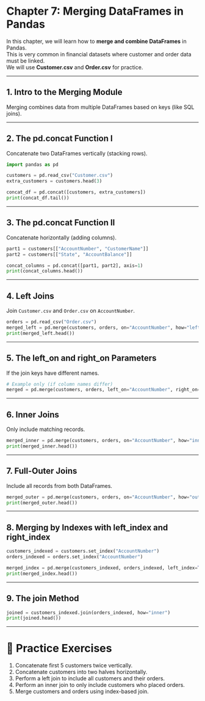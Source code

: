 # Chapter 7: Merging DataFrames in Pandas

In this chapter, we will learn how to **merge and combine DataFrames** in Pandas.  
This is very common in financial datasets where customer and order data must be linked.  
We will use **Customer.csv** and **Order.csv** for practice.

---

## 1. Intro to the Merging Module

Merging combines data from multiple DataFrames based on keys (like SQL joins).

---

## 2. The pd.concat Function I

Concatenate two DataFrames vertically (stacking rows).

```python
import pandas as pd

customers = pd.read_csv("Customer.csv")
extra_customers = customers.head(3)

concat_df = pd.concat([customers, extra_customers])
print(concat_df.tail())
```

---

## 3. The pd.concat Function II

Concatenate horizontally (adding columns).

```python
part1 = customers[["AccountNumber", "CustomerName"]]
part2 = customers[["State", "AccountBalance"]]

concat_columns = pd.concat([part1, part2], axis=1)
print(concat_columns.head())
```

---

## 4. Left Joins

Join `Customer.csv` and `Order.csv` on `AccountNumber`.

```python
orders = pd.read_csv("Order.csv")
merged_left = pd.merge(customers, orders, on="AccountNumber", how="left")
print(merged_left.head())
```

---

## 5. The left_on and right_on Parameters

If the join keys have different names.

```python
# Example only (if column names differ)
merged = pd.merge(customers, orders, left_on="AccountNumber", right_on="AccountNumber", how="inner")
```

---

## 6. Inner Joins

Only include matching records.

```python
merged_inner = pd.merge(customers, orders, on="AccountNumber", how="inner")
print(merged_inner.head())
```

---

## 7. Full-Outer Joins

Include all records from both DataFrames.

```python
merged_outer = pd.merge(customers, orders, on="AccountNumber", how="outer")
print(merged_outer.head())
```

---

## 8. Merging by Indexes with left_index and right_index

```python
customers_indexed = customers.set_index("AccountNumber")
orders_indexed = orders.set_index("AccountNumber")

merged_index = pd.merge(customers_indexed, orders_indexed, left_index=True, right_index=True, how="inner")
print(merged_index.head())
```

---

## 9. The join Method

```python
joined = customers_indexed.join(orders_indexed, how="inner")
print(joined.head())
```

---

# 📝 Practice Exercises

1. Concatenate first 5 customers twice vertically.  
2. Concatenate customers into two halves horizontally.  
3. Perform a left join to include all customers and their orders.  
4. Perform an inner join to only include customers who placed orders.  
5. Merge customers and orders using index-based join.  
